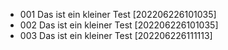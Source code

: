 * 001 Das ist ein kleiner Test [202206226101035]
* 002 Das ist ein kleiner Test [202206226101035]
* 003 Das ist ein kleiner Test [202206226111113]
